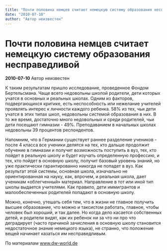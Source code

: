 ```yaml
---
title: "Почти половина немцев считает немецкую систему образования несправедливой"
date: "2010-07-10"
author: "Автор неизвестен"
---
```


# Почти половина немцев считает немецкую систему образования несправедливой

**2010-07-10** Автор неизвестен

К таким результатам пришло исследование, проведенное Фондом Бертельсмана. Чаще всего недовольны школой родители, дети которых учатся в основных и реальных школах. Одним из факторов, подвергающихся критике, есть неспособность или нежелание учителей проявлять интерес к личности каждого ребенка. 58% из тех, чьи дети учатся в этих типах школ, недовольны системой образования в них. В то же время, достаточно много недовольных и среди родителей, чьи дети посещают гимназии - 49%. Преподаванием в начальных школах недовольны 39 процентов респондентов.

Напомним, что в Германии существует раннее разделение учеников - после 4 класса все ученики делятся на тех, кто дальше продолжит обучение в гимназии и получит возможность поступить в вуз, тех, кто пойдет в реальную школу и будет изучать определенную профессию, и тех, кто пойдет в основную школу, получит базовый уровень знаний, но уже практически гарантированно никогда не попадет в вуз. Как результат этой системы, основная школа, изначально не ориентированная на науку, как, впрочем, и реальная школа, дает ученикам «облегченный» материал. Направление в тот или иной тип школы выдается учителями. Как правило, дети иммигрантов и малообеспеченных родителей попадают в основную школу.

Можно, конечно, утешать себя тем, что в жизни не главное получить высшее образование, что можно и таксистом работать, главное, чтобы человек был хороший, и так далее. Но когда дело касается собственных детей, и родители видят, как их ребенок ни за что ни про что деградирует (часто причиной зачисления в основную школу становится недостаточное знание немецкого языка), не странно, что положение вещей начинает казаться им несправедливым.

По материалам www.dw-world.de